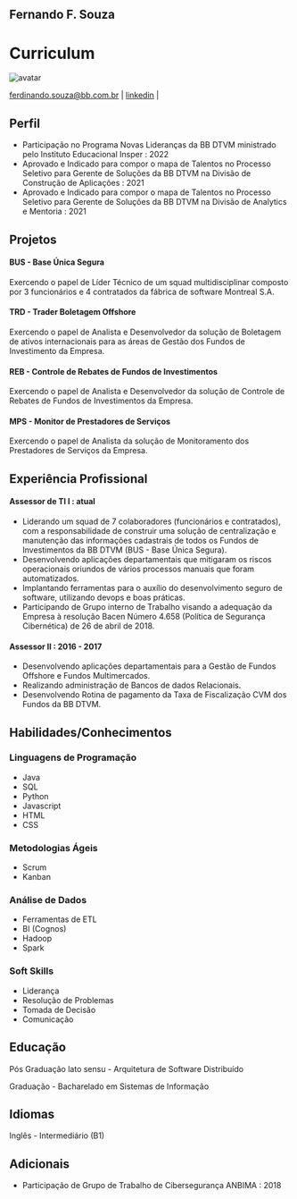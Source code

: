 ## Fernando F. Souza
# Curriculum
![avatar](https://user-images.githubusercontent.com/13275070/177700786-1ecc346b-a8cc-45f1-9875-43d2e74064d7.jpg)


ferdinando.souza@bb.com.br | [linkedin](https://www.linkedin.com/in/fernando-souza-5b434235/) | 
## Perfil
- Participação no Programa Novas Lideranças da BB DTVM ministrado pelo Instituto Educacional Insper : 2022
- Aprovado e Indicado para compor o mapa de Talentos no Processo Seletivo para Gerente de Soluções da BB DTVM na Divisão de Construção de Aplicações : 2021
- Aprovado e Indicado para compor o mapa de Talentos no Processo Seletivo para Gerente de Soluções da BB DTVM na Divisão de Analytics e Mentoria : 2021

## Projetos
#### BUS - Base Única Segura
Exercendo o papel de Líder Técnico de um squad multidisciplinar composto por 3 funcionários e 4 contratados da fábrica de software Montreal S.A. 
#### TRD - Trader Boletagem Offshore
Exercendo o papel de Analista e Desenvolvedor da solução de Boletagem de ativos internacionais para as áreas de Gestão dos Fundos de Investimento da Empresa.
#### REB - Controle de Rebates de Fundos de Investimentos
Exercendo o papel de Analista e Desenvolvedor da solução de Controle de Rebates de Fundos de Investimentos da Empresa.
#### MPS - Monitor de Prestadores de Serviços
Exercendo o papel de Analista da solução de Monitoramento dos Prestadores de Serviços da Empresa.

## Experiência Profissional
#### Assessor de TI I :  atual
- Liderando um squad de 7 colaboradores (funcionários e contratados), com a responsabilidade de construir uma solução de centralização e manutenção das informações cadastrais de todos os Fundos de Investimentos da BB DTVM (BUS - Base Única Segura).
- Desenvolvendo aplicações departamentais que mitigaram os riscos operacionais oriundos de vários processos manuais que foram automatizados.
- Implantando ferramentas para o auxílio do desenvolvimento seguro de software, utilizando devops e boas práticas.
- Participando de Grupo interno de Trabalho visando a adequação da Empresa à resolução Bacen Número 4.658 (Política de Segurança Cibernética) de 26 de abril de 2018.

#### Assessor II :  2016 - 2017
- Desenvolvendo aplicações departamentais para a Gestão de Fundos Offshore e Fundos Multimercados.
- Realizando administração de Bancos de dados Relacionais.
- Desenvolvendo Rotina de pagamento da Taxa de Fiscalização CVM dos Fundos da BB DTVM.

## Habilidades/Conhecimentos
### Linguagens de Programação 
- Java
- SQL 
- Python
- Javascript
- HTML
- CSS

### Metodologias Ágeis
- Scrum
- Kanban

### Análise de Dados
- Ferramentas de ETL
- BI (Cognos)
- Hadoop
- Spark

### Soft Skills
- Liderança
- Resolução de Problemas
- Tomada de Decisão
- Comunicação

## Educação
Pós Graduação lato sensu - Arquitetura de Software Distribuído

Graduação - Bacharelado em Sistemas de Informação

## Idiomas
Inglês - Intermediário (B1)

## Adicionais
- Participação de Grupo de Trabalho de Cibersegurança ANBIMA : 2018

